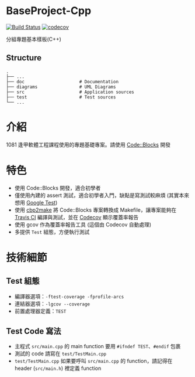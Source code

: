 # BaseProject-Cpp
[![Build Status](https://travis-ci.org/jimmy8823/BaseProject.svg?branch=master)](https://travis-ci.org/jimmy8823/BaseProject)
[![codecov](https://codecov.io/gh/jimmy8823/BaseProject/branch/master/graph/badge.svg)](https://codecov.io/gh/jimmy8823/BaseProject)

分組專題基本樣板(C++)

## Structure
```
.
├── ...
├── doc                     # Documentation
├── diagrams                # UML Diagrams
├── src                     # Application sources
├── test                    # Test sources
└── ...
```

# 介紹
1081 逢甲軟體工程課程使用的專題基礎專案。請使用 [Code::Blocks](http://www.codeblocks.org/) 開發

# 特色
* 使用 Code::Blocks 開發，適合初學者
* 僅使用內建的 assert 測試，適合初學者入門，缺點是寫測試較麻煩 (其實本來想用 [Google Test](https://github.com/google/googletest))
* 使用 [cbp2make](https://sourceforge.net/projects/cbp2make/) 將 Code::Blocks 專案轉換成 Makefile，讓專案能夠在 [Travis CI](https://travis-ci.org/) 編譯與測試，並在 [Codecov](https://codecov.io) 顯示覆蓋率報告
* 使用 gcov 作為覆蓋率報告工具 (這個由 Codecov 自動處理)
* 多提供 `Test` 組態，方便執行測試

# 技術細節
## Test 組態
* 編譯器選項：`-ftest-coverage -fprofile-arcs`
* 連結器選項：`-lgcov --coverage`
* 前置處理器定義：`TEST`

## Test Code 寫法
* 主程式 `src/main.cpp` 的 main function 要用 `#ifndef TEST`、`#endif` 包裹
* 測試的 code 請寫在 `test/TestMain.cpp`
* `test/TestMain.cpp` 如果要呼叫 `src/main.cpp` 的 function，請記得在 header (`src/main.h`) 裡定義 function
